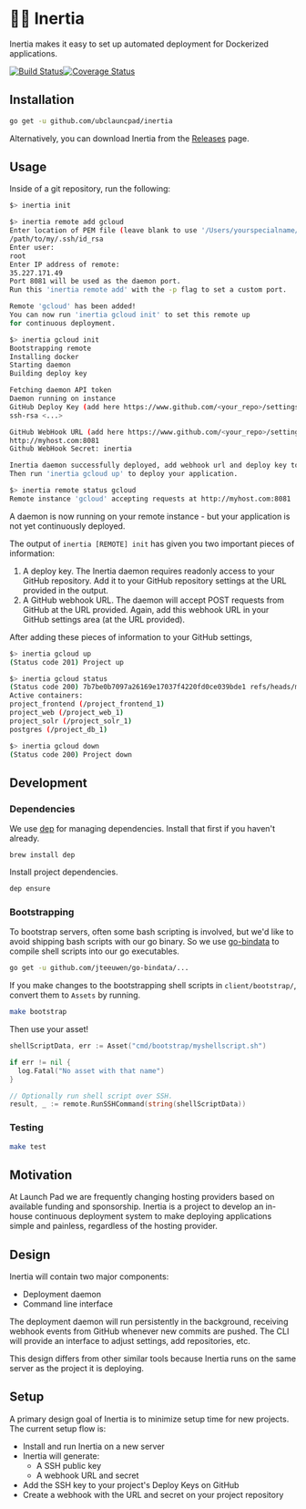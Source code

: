 # 👩‍🚀 Inertia

Inertia makes it easy to set up automated deployment for Dockerized
applications.

[![Build Status](https://travis-ci.org/ubclaunchpad/inertia.svg?branch=master)](https://travis-ci.org/ubclaunchpad/inertia)[![Coverage Status](https://coveralls.io/repos/github/ubclaunchpad/inertia/badge.svg?branch=master)](https://coveralls.io/github/ubclaunchpad/inertia?branch=master)

## Installation

```bash
go get -u github.com/ubclauncpad/inertia
```

Alternatively, you can download Inertia from the [Releases](https://github.com/ubclaunchpad/inertia/releases) page.

## Usage

Inside of a git repository, run the following:

```bash
$> inertia init

$> inertia remote add gcloud
Enter location of PEM file (leave blank to use '/Users/yourspecialname/.ssh/id_rsa'):
/path/to/my/.ssh/id_rsa
Enter user:
root
Enter IP address of remote:
35.227.171.49
Port 8081 will be used as the daemon port.
Run this 'inertia remote add' with the -p flag to set a custom port.

Remote 'gcloud' has been added!
You can now run 'inertia gcloud init' to set this remote up
for continuous deployment.

$> inertia gcloud init
Bootstrapping remote
Installing docker
Starting daemon
Building deploy key

Fetching daemon API token
Daemon running on instance
GitHub Deploy Key (add here https://www.github.com/<your_repo>/settings/keys/new):
ssh-rsa <...>

GitHub WebHook URL (add here https://www.github.com/<your_repo>/settings/hooks/new):
http://myhost.com:8081
Github WebHook Secret: inertia

Inertia daemon successfully deployed, add webhook url and deploy key to enable it.
Then run 'inertia gcloud up' to deploy your application.

$> inertia remote status gcloud
Remote instance 'gcloud' accepting requests at http://myhost.com:8081
```

A daemon is now running on your remote instance - but your application is not yet
continuously deployed.

The output of `inertia [REMOTE] init` has given you two important pieces of information:

1. A deploy key. The Inertia daemon requires readonly access to your GitHub repository.
   Add it to your GitHub repository settings at the URL provided in the output.
2. A GitHub webhook URL. The daemon will accept POST requests from GitHub at the URL
   provided. Again, add this webhook URL in your GitHub settings area (at the URL
   provided).

After adding these pieces of information to your GitHub settings,

```bash
$> inertia gcloud up
(Status code 201) Project up

$> inertia gcloud status
(Status code 200) 7b7be0b7097a26169e17037f4220fd0ce039bde1 refs/heads/master
Active containers:
project_frontend (/project_frontend_1)
project_web (/project_web_1)
project_solr (/project_solr_1)
postgres (/project_db_1)

$> inertia gcloud down
(Status code 200) Project down
```

## Development

### Dependencies

We use [dep](https://github.com/golang/dep) for managing dependencies. Install
that first if you haven't already.

```
brew install dep
```

Install project dependencies.

```bash
dep ensure
```

### Bootstrapping

To bootstrap servers, often some bash scripting is involved,
but we'd like to avoid shipping bash scripts with our go binary.
So we use [go-bindata](https://github.com/jteeuwen/go-bindata) to
compile shell scripts into our go executables.

```bash
go get -u github.com/jteeuwen/go-bindata/...
```

If you make changes to the bootstrapping shell scripts in
`client/bootstrap/`, convert them to `Assets` by running.

```bash
make bootstrap
```

Then use your asset!

```go
shellScriptData, err := Asset("cmd/bootstrap/myshellscript.sh")

if err != nil {
  log.Fatal("No asset with that name")
}

// Optionally run shell script over SSH.
result, _ := remote.RunSSHCommand(string(shellScriptData))
```

### Testing

```bash
make test
```

## Motivation

At Launch Pad we are frequently changing hosting providers based on available
funding and sponsorship. Inertia is a project to develop an in-house continuous
deployment system to make deploying applications simple and painless, regardless
of the hosting provider.

## Design

Inertia will contain two major components:

* Deployment daemon
* Command line interface

The deployment daemon will run persistently in the background, receiving webhook
events from GitHub whenever new commits are pushed. The CLI will provide an
interface to adjust settings, add repositories, etc.

This design differs from other similar tools because Inertia runs on the same
server as the project it is deploying.

## Setup

A primary design goal of Inertia is to minimize setup time for new projects. The
current setup flow is:

* Install and run Inertia on a new server
* Inertia will generate:
  * A SSH public key
  * A webhook URL and secret
* Add the SSH key to your project's Deploy Keys on GitHub
* Create a webhook with the URL and secret on your project repository
